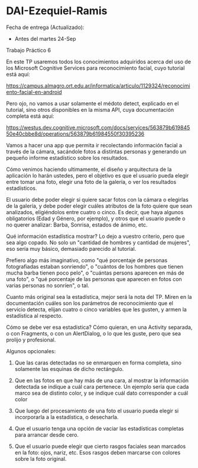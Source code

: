 # DAI-Ezequiel-Ramis

Fecha de entrega (Actualizado):

- Antes del martes 24-Sep

 

Trabajo Práctico 6

En este TP usaremos todos los conocimientos adquiridos acerca del uso de los Microsoft Cognitive Services para reconocimiento facial, cuyo tutorial está aquí: 

https://campus.almagro.ort.edu.ar/informatica/articulo/1129324/reconocimiento-facial-en-android

Pero ojo, no vamos a usar solamente el médoto detect, explicado en el tutorial, sino otros disponibles en la misma API, cuya documentación completa está aquí:

https://westus.dev.cognitive.microsoft.com/docs/services/563879b61984550e40cbbe8d/operations/563879b61984550f30395236

 

Vamos a hacer una app que permita ir recolectando información facial a través de la cámara, sacándole fotos a distintas personas y generando un pequeño informe estadístico sobre los resultados.

Cómo venimos haciendo ultimamente, el diseño y arquitectura de la aplicación lo harán ustedes, pero el objetivo es que el usuario pueda elegir entre tomar una foto, elegir una foto de la galería, o ver los resultados estadísticos.   

El usuario debe poder elegir si quiere sacar fotos con la cámara o elegirlas de la galería, y debe poder elegir cuáles atributos de la foto quiere que sean analizados, eligiéndolos entre cuatro o cinco.  Es decir, que haya algunos obligatorios (Edad y Género, por ejemplo), y otros que el usuario puede o no querer analizar: Barba, Sonrisa, estados de ánimo, etc.

Qué información estadística mostrar?  Lo dejo a vuestro criterio, pero que sea algo copado.  No solo un "cantidad de hombres y cantidad de mujeres", eso sería muy básico, demasiado parecido al tutorial.

Prefiero algo más imaginativo, como "qué porcentaje de personas fotografiadas estaban sonriendo", o "cuántos de los hombres que tienen mucha barba tienen poco pelo", o "cuántas persons aparecen en más de una foto", o "qué porcentaje de las personas que aparecen en fotos con varias personas no sonríen", o tal.

Cuanto más original sea la estadística, mejor será la nota del TP.   Miren en la documentación cuáles son los parámetros de reconocimiento que el servicio detecta, elijan cuatro o cinco variables que les gusten, y armen la estadística al respecto.   

Cómo se debe ver esa estadística?  Cómo quieran, en una Activity separada, o con Fragments, o con un AlertDialog, o lo que les guste, pero que sea prolijo y profesional.

Algunos opcionales:

1) Que las caras detectadas no se enmarquen en forma completa, sino solamente las esquinas de dicho rectángulo.

2) Que en las fotos en que hay más de una cara, al mostrar la información detectada se indique a cuál cara pertenece.  Un ejemplo sería que cada marco sea de distinto color, y se indique cuál dato corresponder a cuál color

3) Que luego del procesamiento de una foto el usuario pueda elegir si incorporarla a la estadística, o desecharla.

4) Que el usuario tenga una opción de vaciar las estadísticas completas para arrancar desde cero.

5) Que el usuario puede elegir que cierto rasgos faciales sean marcados en la foto: ojos, nariz, etc.  Esos rasgos deben marcarse con colores sobre la foto original.
